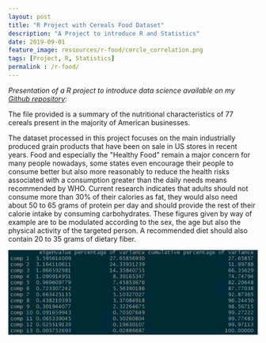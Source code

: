 ```yaml
---
layout: post
title: "R Project with Cereals Food Dataset"
description: "A Project to introduce R and Statistics"
date: 2019-09-01
feature_image: ressources/r-food/cercle_correlation.png
tags: [Project, R, Statistics]
permalink : /r-food/
---
```


*Presentation of a R project to introduce data science available on my [Github repository](https://github.com/mbenhamd/cereals-data-project)*:

The file provided is a summary of the nutritional characteristics of 77 cereals present in the majority of American businesses.

<!--more-->

The dataset processed in this project focuses on the main industrially produced grain products that have been on sale in US stores in recent years. Food and especially the "Healthy Food" remain a major concern for many people nowadays, some states even encourage their people to consume better but also more reasonably to reduce the health risks associated with a consumption greater than the daily needs means recommended by WHO. Current research indicates that adults should not consume more than 30% of their calories as fat, they would also need about 50 to 65 grams of protein per day and should provide the rest of their calorie intake by consuming carbohydrates. These figures given by way of example are to be modulated according to the sex, the age but also the physical activity of the targeted person. A recommended diet should also contain 20 to 35 grams of dietary fiber.


![alt text](https://github.com/mbenhamd/cereals-data-project/blob/master/pourcentage_variance_cumuler.PNG?raw=true "PCA")
